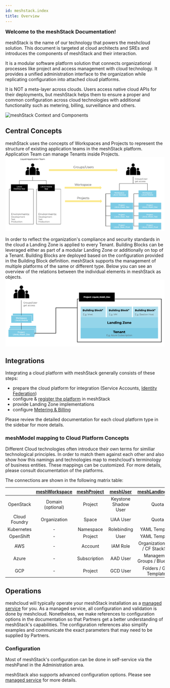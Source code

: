 ```yaml
---
id: meshstack.index
title: Overview
---
```


<h3 style="margin-top: 0">Welcome to the meshStack Documentation!</h3>

meshStack is the name of our technology that powers the meshcloud solution. This document is targeted at cloud architects and SREs and introduces the components of meshStack and their interaction.

It is a modular software platform solution that connects organizational processes like project and access management with cloud technology. It provides a unified administration interface to the organization while replicating configuration into attached cloud platforms.

It is NOT a meta-layer across clouds. Users access native cloud APIs for their deployments, but meshStack helps them to ensure a proper and common configuration across cloud technologies with additional functionality such as metering, billing, surveillance and others.

![meshStack Context and Components](assets/meshstack-chart.svg)

## Central Concepts

meshStack uses the concepts of Workspaces and Projects to represent the structure of existing application teams in the meshStack platform. Application Team can manage Tenants inside Projects. 
![meshModel](assets/OrgStructure.png)

In order to reflect the organization's compliance and security standards in the cloud a Landing Zone is applied to every Tenant. Building Blocks can be leveraged either as part of a modular Landing Zone or additionally on top of a Tenant. Building Blocks are deployed based on the configuration provided in the Building Block definition. 
meshStack supports the management of multiple platforms of the same or different type. Below you can see an overview of the relations between the individual elements in meshStack as objects.
![landingZones](assets/landingZone.png)

## Integrations

Integrating a cloud platform with meshStack generally consists of these steps:

- prepare the cloud platform for integration (Service Accounts, [Identity Federation](meshstack.identity-federation.md))
- configure & [register the platform](administration.platforms.md) in meshStack
- provide Landing Zone implementations
- configure [Metering & Billing](meshstack.billing.md)

Please review the detailed documentation for each cloud platform type in the sidebar for more details.

### meshModel mapping to Cloud Platform Concepts

Different Cloud technologies often introduce their own terms for similiar technological principles. In order to match them against each other and also show how this namings and technologies map to meshcloud's terminology of business entities.
These mappings can be customized. For more details, please consult documentation of the platforms.

The connections are shown in the following matrix table:

|               | [meshWorkspace](meshcloud.workspace.md) | [meshProject](meshcloud.project.md) | [meshUser](meshcloud.profile.md) | [meshLandingZone](meshcloud.landing-zones.md) |
| :-----------: | :---------------------------------------: | :-----------------------------------: | :--------------------------------: | :------------------------------------------: |
|   OpenStack   |             Domain (optional)             |                Project                |        Keystone Shadow User        |                    Quota                     |
| Cloud Foundry |               Organization                |                 Space                 |              UAA User              |                    Quota                     |
|  Kubernetes   |                     -                     |               Namespace               |            Rolebinding             |                YAML Templates                |
|   OpenShift   |                     -                     |                Project                |                User                |                YAML Templates                |
|      AWS      |                     -                     |                Account                |              IAM Role              |      Organization Units / CF StackSets       |
|     Azure     |                     -                     |             Subscription              |              AAD User              |        Management Groups / Blueprints        |
|      GCP      |                     -                     |                Project                |              GCD User              |           Folders / GDM Templates            |

## Operations

meshcloud will typically operate your meshStack installation as a [managed service](meshstack.managed-service.md) for you. As a managed service, all configuration and validation is done by meshcloud. Nonetheless, we make references to configuration options in the documentation so that Partners get a better understanding of meshStack's capabilities. The configuration references also simplify examples and communicate the exact parameters that may need to be supplied by Partners.

### Configuration

Most of meshStack's configuration can be done in self-service via the meshPanel in the Administration area.

meshStack also supports advanced configuration options. Please see [managed service](meshstack.managed-service.md) for more details.

